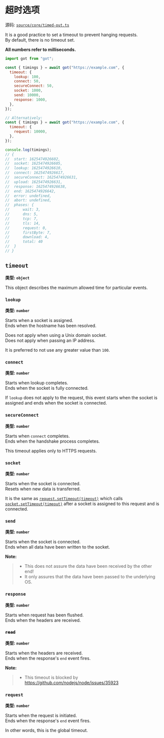 # 超时选项

源码: [`source/core/timed-out.ts`](./source/core/timed-out.ts)

It is a good practice to set a timeout to prevent hanging requests.  
By default, there is no timeout set.

**All numbers refer to milliseconds.**

```js
import got from "got";

const { timings } = await got("https://example.com", {
  timeout: {
    lookup: 100,
    connect: 50,
    secureConnect: 50,
    socket: 1000,
    send: 10000,
    response: 1000,
  },
});

// Alternatively:
const { timings } = await got("https://example.com", {
  timeout: {
    request: 10000,
  },
});

console.log(timings);
// {
// 	start: 1625474926602,
// 	socket: 1625474926605,
// 	lookup: 1625474926610,
// 	connect: 1625474926617,
// 	secureConnect: 1625474926631,
// 	upload: 1625474926631,
// 	response: 1625474926638,
// 	end: 1625474926642,
// 	error: undefined,
// 	abort: undefined,
// 	phases: {
// 		wait: 3,
// 		dns: 5,
// 		tcp: 7,
// 		tls: 14,
// 		request: 0,
// 		firstByte: 7,
// 		download: 4,
// 		total: 40
// 	}
// }
```

## `timeout`

**类型: `object`**

This object describes the maximum allowed time for particular events.

### `lookup`

**类型: `number`**

Starts when a socket is assigned.  
Ends when the hostname has been resolved.

Does not apply when using a Unix domain socket.  
Does not apply when passing an IP address.

It is preferred to not use any greater value than `100`.

### `connect`

**类型: `number`**

Starts when lookup completes.  
Ends when the socket is fully connected.

If `lookup` does not apply to the request, this event starts when the socket is assigned and ends when the socket is connected.

### `secureConnect`

**类型: `number`**

Starts when `connect` completes.  
Ends when the handshake process completes.

This timeout applies only to HTTPS requests.

### `socket`

**类型: `number`**

Starts when the socket is connected.  
Resets when new data is transferred.

It is the same as [`request.setTimeout(timeout)`](https://nodejs.org/api/http.html#http_request_settimeout_timeout_callback) which calls [`socket.setTimeout(timeout)`](https://nodejs.org/api/net.html#socketsettimeouttimeout-callback) after a socket is assigned to this request and is connected.

### `send`

**类型: `number`**

Starts when the socket is connected.  
Ends when all data have been written to the socket.

**Note:**

> - This does not assure the data have been received by the other end!
> - It only assures that the data have been passed to the underlying OS.

### `response`

**类型: `number`**

Starts when request has been flushed.  
Ends when the headers are received.

### ~~`read`~~

**类型: `number`**

Starts when the headers are received.  
Ends when the response's `end` event fires.

**Note:**

> - This timeout is blocked by https://github.com/nodejs/node/issues/35923

### `request`

**类型: `number`**

Starts when the request is initiated.  
Ends when the response's `end` event fires.

In other words, this is the global timeout.

